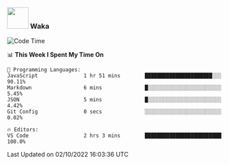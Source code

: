 ### <img src="https://media.giphy.com/media/VgCDAzcKvsR6OM0uWg/giphy.gif" width="50"> Waka

  <!--START_SECTION:waka-->
![Code Time](http://img.shields.io/badge/Code%20Time-893%20hrs%2019%20mins-blue)

📊 **This Week I Spent My Time On** 

```text
💬 Programming Languages: 
JavaScript               1 hr 51 mins        ██████████████████████░░░   90.11% 
Markdown                 6 mins              █░░░░░░░░░░░░░░░░░░░░░░░░   5.45% 
JSON                     5 mins              █░░░░░░░░░░░░░░░░░░░░░░░░   4.42% 
Git Config               0 secs              ░░░░░░░░░░░░░░░░░░░░░░░░░   0.02%

🔥 Editors: 
VS Code                  2 hrs 3 mins        █████████████████████████   100.0%

```


 Last Updated on 02/10/2022 16:03:36 UTC
<!--END_SECTION:waka-->
